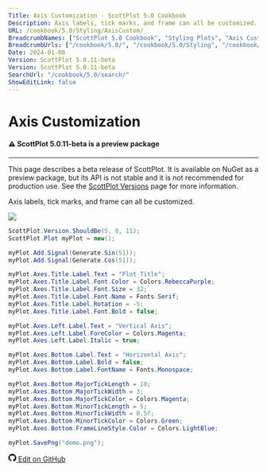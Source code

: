 ```yaml
---
Title: Axis Customization - ScottPlot 5.0 Cookbook
Description: Axis labels, tick marks, and frame can all be customized.
URL: /cookbook/5.0/Styling/AxisCustom/
BreadcrumbNames: ["ScottPlot 5.0 Cookbook", "Styling Plots", "Axis Customization"]
BreadcrumbUrls: ["/cookbook/5.0/", "/cookbook/5.0/Styling", "/cookbook/5.0/Styling/AxisCustom"]
Date: 2024-01-08
Version: ScottPlot 5.0.11-beta
Version: ScottPlot 5.0.11-beta
SearchUrl: "/cookbook/5.0/search/"
ShowEditLink: false
---
```


# Axis Customization



<div class='alert alert-warning' role='alert'><h4 class='alert-heading py-0 my-0'>⚠️ ScottPlot 5.0.11-beta is a preview package</h4><hr /><p class='mb-0'><span class='fw-semibold'>This page describes a beta release of ScottPlot.</span> It is available on NuGet as a preview package, but its API is not stable and it is not recommended for production use. See the <a href='https://scottplot.net/versions/'>ScottPlot Versions</a> page for more information. </p></div>



Axis labels, tick marks, and frame can all be customized.

[![](/cookbook/5.0/images/AxisCustom.png)](/cookbook/5.0/images/AxisCustom.png)

```cs
ScottPlot.Version.ShouldBe(5, 0, 11);
ScottPlot.Plot myPlot = new();

myPlot.Add.Signal(Generate.Sin(51));
myPlot.Add.Signal(Generate.Cos(51));

myPlot.Axes.Title.Label.Text = "Plot Title";
myPlot.Axes.Title.Label.Font.Color = Colors.RebeccaPurple;
myPlot.Axes.Title.Label.Font.Size = 32;
myPlot.Axes.Title.Label.Font.Name = Fonts.Serif;
myPlot.Axes.Title.Label.Rotation = -5;
myPlot.Axes.Title.Label.Font.Bold = false;

myPlot.Axes.Left.Label.Text = "Vertical Axis";
myPlot.Axes.Left.Label.ForeColor = Colors.Magenta;
myPlot.Axes.Left.Label.Italic = true;

myPlot.Axes.Bottom.Label.Text = "Horizontal Axis";
myPlot.Axes.Bottom.Label.Bold = false;
myPlot.Axes.Bottom.Label.FontName = Fonts.Monospace;

myPlot.Axes.Bottom.MajorTickLength = 10;
myPlot.Axes.Bottom.MajorTickWidth = 3;
myPlot.Axes.Bottom.MajorTickColor = Colors.Magenta;
myPlot.Axes.Bottom.MinorTickLength = 5;
myPlot.Axes.Bottom.MinorTickWidth = 0.5f;
myPlot.Axes.Bottom.MinorTickColor = Colors.Green;
myPlot.Axes.Bottom.FrameLineStyle.Color = Colors.LightBlue;

myPlot.SavePng("demo.png");

```

<a href='https://github.com/ScottPlot/ScottPlot/blob/main/src/ScottPlot5/ScottPlot5%20Cookbook/Recipes/Introduction/Styling.cs'><svg xmlns="http://www.w3.org/2000/svg" width="16" height="16" fill="currentColor" class="mb-1 bi bi-github" viewBox="0 0 16 16">
  <path d="M8 0C3.58 0 0 3.58 0 8c0 3.54 2.29 6.53 5.47 7.59.4.07.55-.17.55-.38 0-.19-.01-.82-.01-1.49-2.01.37-2.53-.49-2.69-.94-.09-.23-.48-.94-.82-1.13-.28-.15-.68-.52-.01-.53.63-.01 1.08.58 1.23.82.72 1.21 1.87.87 2.33.66.07-.52.28-.87.51-1.07-1.78-.2-3.64-.89-3.64-3.95 0-.87.31-1.59.82-2.15-.08-.2-.36-1.02.08-2.12 0 0 .67-.21 2.2.82.64-.18 1.32-.27 2-.27s1.36.09 2 .27c1.53-1.04 2.2-.82 2.2-.82.44 1.1.16 1.92.08 2.12.51.56.82 1.27.82 2.15 0 3.07-1.87 3.75-3.65 3.95.29.25.54.73.54 1.48 0 1.07-.01 1.93-.01 2.2 0 .21.15.46.55.38A8.01 8.01 0 0 0 16 8c0-4.42-3.58-8-8-8"/>
</svg> Edit on GitHub</a>

